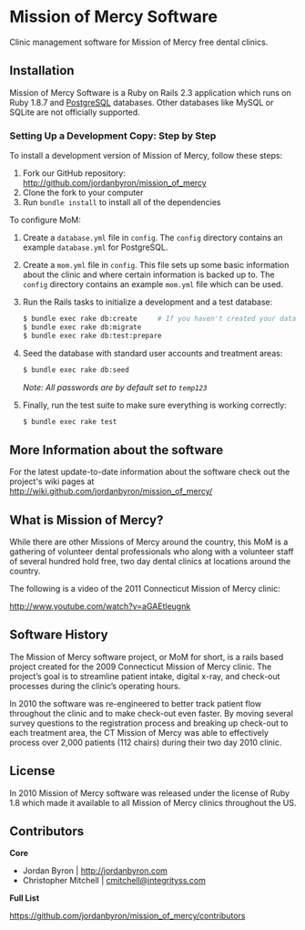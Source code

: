 Mission of Mercy Software
=========================

Clinic management software for Mission of Mercy free dental clinics.

## Installation

Mission of Mercy Software is a Ruby on Rails 2.3 application which runs on Ruby 1.8.7 and
[PostgreSQL](http://www.postgresql.org) databases. Other databases like MySQL
or SQLite are not officially supported.

### Setting Up a Development Copy: Step by Step

To install a development version of Mission of Mercy, follow these steps:

1. Fork our GitHub repository: <http://github.com/jordanbyron/mission_of_mercy>
2. Clone the fork to your computer
3. Run `bundle install` to install all of the dependencies

To configure MoM:

1. Create a `database.yml` file in `config`. The `config` directory contains
   an example `database.yml` for PostgreSQL.

2. Create a `mom.yml` file in `config`. This file sets up some basic information
   about the clinic and where certain information is backed up to. The `config`
   directory contains an example `mom.yml` file which can be used.

3. Run the Rails tasks to initialize a development and a test database:

    ```bash
    $ bundle exec rake db:create     # If you haven't created your databases
    $ bundle exec rake db:migrate
    $ bundle exec rake db:test:prepare
    ```

4. Seed the database with standard user accounts and treatment areas:

    ```bash
    $ bundle exec rake db:seed
    ```

    _Note: All passwords are by default set to `temp123`_

5. Finally, run the test suite to make sure everything is working correctly:

    ```bash
    $ bundle exec rake test
    ```

## More Information about the software

For the latest update-to-date information about the software check out the
project's wiki pages at <http://wiki.github.com/jordanbyron/mission_of_mercy/>

## What is Mission of Mercy?

While there are other Missions of Mercy around the country, this MoM is a
gathering of volunteer dental professionals who along with a volunteer staff of
several hundred hold free, two day dental clinics at locations around the country.

The following is a video of the 2011 Connecticut Mission of Mercy clinic:

<http://www.youtube.com/watch?v=aGAEtleugnk>

## Software History

The Mission of Mercy software project, or MoM for short, is a rails based
project created for the 2009 Connecticut Mission of Mercy clinic. The project’s
goal is to streamline patient intake, digital x-ray, and check-out processes during
the clinic’s operating hours.

In 2010 the software was re-engineered to better track patient flow throughout
the clinic and to make check-out even faster. By moving several survey questions
to the registration process and breaking up check-out to each treatment area,
the CT Mission of Mercy was able to effectively process over 2,000 patients
(112 chairs) during their two day 2010 clinic.

## License

In 2010 Mission of Mercy software was released under the license of Ruby 1.8
which made it available to all Mission of Mercy clinics throughout the US.

## Contributors

**Core**

- Jordan Byron | <http://jordanbyron.com>
- Christopher Mitchell | <cmitchell@integrityss.com>

**Full List**

<https://github.com/jordanbyron/mission_of_mercy/contributors>